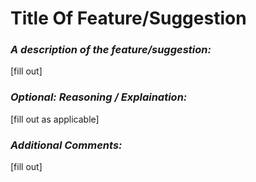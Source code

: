 # Title Of Feature/Suggestion

### *A description of the feature/suggestion:*
[fill out]



### *Optional: Reasoning / Explaination:*
[fill out as applicable]




### *Additional Comments:*
[fill out]
